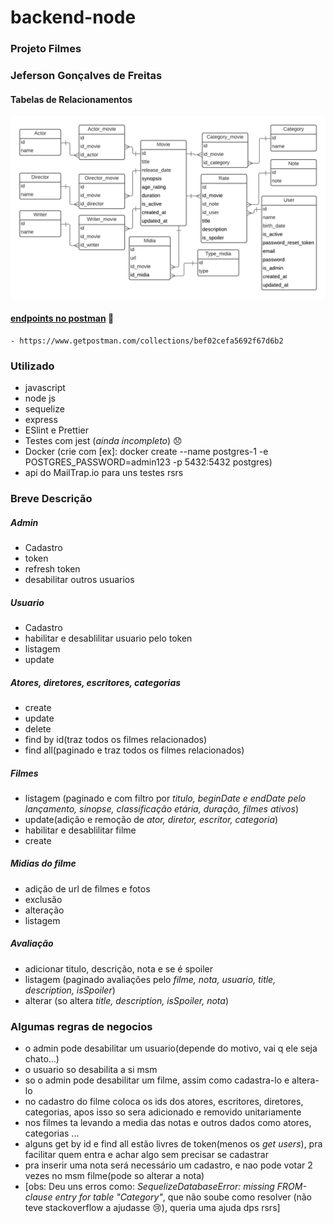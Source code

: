 # backend-node

### Projeto Filmes

### Jeferson Gonçalves de Freitas

#### Tabelas de Relacionamentos
![img](https://github.com/freitas000jeferson/backend-node-exemplo/blob/main/Banco%20de%20filmes.png)

#### [endpoints no postman](https://www.getpostman.com/collections/bef02cefa5692f67d6b2) 📃
    - https://www.getpostman.com/collections/bef02cefa5692f67d6b2

### Utilizado
   - javascript
   - node js 
   - sequelize
   - express
   - ESlint e Prettier
   - Testes com jest (*ainda incompleto*) 😞
   - Docker (crie com [ex]: docker create --name postgres-1 -e POSTGRES_PASSWORD=admin123 -p 5432:5432 postgres)
   - api do MailTrap.io para uns testes rsrs

### Breve Descrição

##### Admin
  - Cadastro
  - token
  - refresh token
  - desabilitar outros usuarios

##### Usuario
  - Cadastro
  - habilitar e desablilitar usuario pelo token
  - listagem
  - update
  
##### Atores, diretores, escritores, categorias 
  - create
  - update
  - delete
  - find by id(traz todos os filmes relacionados)
  - find all(paginado e traz todos os filmes relacionados)

##### Filmes
  - listagem (paginado e com filtro por *titulo, beginDate e endDate pelo lançamento, sinopse, classificação etária, duração, filmes ativos*)
  - update(adição e remoção de *ator, diretor, escritor, categoria*)
  - habilitar e desablilitar filme
  - create

##### Midias do filme
  - adição de url de filmes e fotos
  - exclusão
  - alteração
  - listagem
 
##### Avaliação
  - adicionar titulo, descrição, nota e se é spoiler
  - listagem (paginado avaliações pelo *filme, nota, usuario, title, description, isSpoiler*)
  - alterar (so altera *title, description, isSpoiler, nota*)


### Algumas regras de negocios
  - o admin pode desabilitar um usuario(depende do motivo, vai q ele seja chato...)
  - o usuario so desabilita a si msm
  - so o admin pode desabilitar um filme, assim como cadastra-lo e altera-lo
  - no cadastro do filme coloca os ids dos atores, escritores, diretores, categorias, apos isso so sera adicionado e removido unitariamente
  - nos filmes ta levando a media das notas e outros dados como atores, categorias ...
  - alguns get by id e find all estão livres de token(menos os _get users_), pra facilitar quem entra e achar algo sem precisar se cadastrar
  - pra inserir uma nota será necessário um cadastro, e nao pode votar 2 vezes no msm filme(pode so alterar a nota)
  - [obs: Deu uns erros como: _SequelizeDatabaseError: missing FROM-clause entry for table "Category"_, que não soube como resolver (não teve stackoverflow a ajudasse 😢), queria uma ajuda dps rsrs]
  





